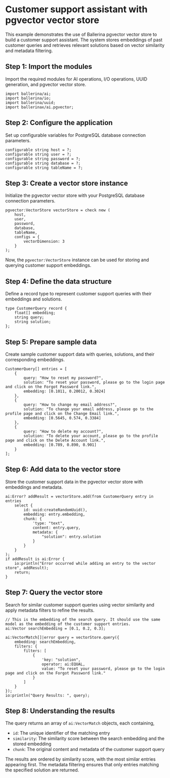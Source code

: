 # Customer support assistant with pgvector vector store

This example demonstrates the use of Ballerina pgvector vector store to build a customer support assistant. The system stores embeddings of past customer queries and retrieves relevant solutions based on vector similarity and metadata filtering.

## Step 1: Import the modules

Import the required modules for AI operations, I/O operations, UUID generation, and pgvector vector store.

```ballerina
import ballerina/ai;
import ballerina/io;
import ballerina/uuid;
import ballerinax/ai.pgvector;
```

## Step 2: Configure the application

Set up configurable variables for PostgreSQL database connection parameters.

```ballerina
configurable string host = ?;
configurable string user = ?;
configurable string password = ?;
configurable string database = ?;
configurable string tableName = ?;
```

## Step 3: Create a vector store instance

Initialize the pgvector vector store with your PostgreSQL database connection parameters.

```ballerina
pgvector:VectorStore vectorStore = check new (
    host,
    user,
    password,
    database,
    tableName,
    configs = {
        vectorDimension: 3
    }
);
```

Now, the `pgvector:VectorStore` instance can be used for storing and querying customer support embeddings.

## Step 4: Define the data structure

Define a record type to represent customer support queries with their embeddings and solutions.

```ballerina
type CustomerQuery record {
    float[] embedding;
    string query;
    string solution;
};
```

## Step 5: Prepare sample data

Create sample customer support data with queries, solutions, and their corresponding embeddings.

```ballerina
CustomerQuery[] entries = [
    {
        query: "How to reset my password?",
        solution: "To reset your password, please go to the login page and click on the Forgot Password link.",
        embedding: [0.1011, 0.20012, 0.3024]
    },
    {
        query: "How to change my email address?",
        solution: "To change your email address, please go to the profile page and click on the Change Email link.",
        embedding: [0.5645, 0.574, 0.3384]
    },
    {
        query: "How to delete my account?",
        solution: "To delete your account, please go to the profile page and click on the Delete Account link.",
        embedding: [0.789, 0.890, 0.901]
    }
];
```

## Step 6: Add data to the vector store

Store the customer support data in the pgvector vector store with embeddings and metadata.

```ballerina
ai:Error? addResult = vectorStore.add(from CustomerQuery entry in entries
    select {
        id: uuid:createRandomUuid(),
        embedding: entry.embedding,
        chunk: {
            'type: "text",
            content: entry.query,
            metadata: {
                "solution": entry.solution
            }
        }
    }
);
if addResult is ai:Error {
    io:println("Error occurred while adding an entry to the vector store", addResult);
    return;
}
```

## Step 7: Query the vector store

Search for similar customer support queries using vector similarity and apply metadata filters to refine the results.

```ballerina
// This is the embedding of the search query. It should use the same model as the embedding of the customer support entries.
ai:Vector searchEmbedding = [0.1, 0.2, 0.3];

ai:VectorMatch[]|error query = vectorStore.query({
    embedding: searchEmbedding,
    filters: {
        filters: [
            {
                'key: "solution",
                operator: ai:EQUAL,
                value: "To reset your password, please go to the login page and click on the Forgot Password link."
            }
        ]
    }
});
io:println("Query Results: ", query);
```

## Step 8: Understanding the results

The query returns an array of `ai:VectorMatch` objects, each containing,

- `id`: The unique identifier of the matching entry
- `similarity`: The similarity score between the search embedding and the stored embedding
- `chunk`: The original content and metadata of the customer support query

The results are ordered by similarity score, with the most similar entries appearing first. The metadata filtering ensures that only entries matching the specified solution are returned.
